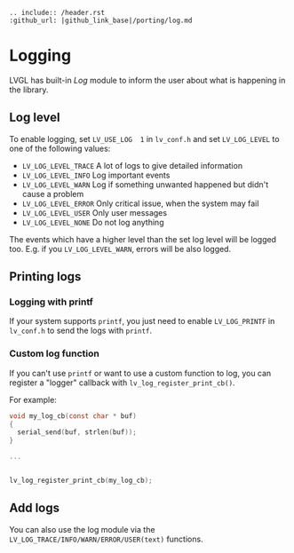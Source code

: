 ```eval_rst
.. include:: /header.rst 
:github_url: |github_link_base|/porting/log.md
```
# Logging

LVGL has built-in *Log* module to inform the user about what is happening in the library.

## Log level
To enable logging, set `LV_USE_LOG  1` in `lv_conf.h` and set `LV_LOG_LEVEL` to one of the following values:
- `LV_LOG_LEVEL_TRACE` A lot of logs to give detailed information
- `LV_LOG_LEVEL_INFO`  Log important events
- `LV_LOG_LEVEL_WARN`  Log if something unwanted happened but didn't cause a problem
- `LV_LOG_LEVEL_ERROR` Only critical issue, when the system may fail
- `LV_LOG_LEVEL_USER` Only user messages
- `LV_LOG_LEVEL_NONE`  Do not log anything

The events which have a higher level than the set log level will be logged too. E.g. if you `LV_LOG_LEVEL_WARN`, errors will be also logged.

## Printing logs

### Logging with printf
If your system supports `printf`, you just need to enable `LV_LOG_PRINTF` in `lv_conf.h` to send the logs with `printf`.


### Custom log function
If you can't use `printf` or want to use a custom function to log, you can register a "logger" callback with `lv_log_register_print_cb()`. 

For example:

```c
void my_log_cb(const char * buf)
{
  serial_send(buf, strlen(buf));
}

...


lv_log_register_print_cb(my_log_cb);

```

## Add logs

You can also use the log module via the `LV_LOG_TRACE/INFO/WARN/ERROR/USER(text)` functions.
